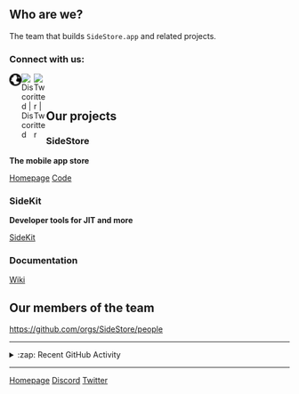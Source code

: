 <!-- 
Docs: How to use GitHub README and actions to auto-generate embedded content.
https://github.com/anuraghazra/github-readme-stats
https://www.youtube.com/watch?v=n6d4KHSKqGk
https://github.com/rahuldkjain/github-profile-readme-generator
 -->

## Who are we?

The team that builds `SideStore.app` and related projects.

### Connect with us:

<!--
[![Website](https://img.shields.io/website?label=sidestore.io&style=for-the-badge&url=https://sidestore.io)](https://sidestore.io)
[![Twitter Follow](https://img.shields.io/twitter/follow/sidestore_io?color=1DA1F2&logo=twitter&style=for-the-badge)](https://twitter.com/intent/follow?original_referer=https%3A%2F%2Fgithub.com%2Fsidestore&screen_name=sidestore)
[![GitHub Followers](https://img.shields.io/github/followers/sidestore?style=for-the-badge)]()
[![GitHub Sponsors](https://img.shields.io/github/sponsors/sidestore?style=for-the-badge
)]() 
-->

[<img align="left" alt="sidestore.io" width="22px" src="https://raw.githubusercontent.com/iconic/open-iconic/master/svg/globe.svg" />][website]
[<img align="left" alt="Discord | Discord" width="22px" src="https://cdn.jsdelivr.net/npm/simple-icons@v3/icons/discord.svg" />][discord]
[<img align="left" alt="Twitter | Twitter" width="22px" src="https://cdn.jsdelivr.net/npm/simple-icons@v3/icons/twitter.svg" />][twitter]

<br />
<br />

## Our projects

### SideStore

__The mobile app store__

[Homepage][website]
[Code][git.sidestore]

### SideKit

__Developer tools for JIT and more__

[SideKit][git.sidekit]

### Documentation

[Wiki][wiki]

## Our members of the team

https://github.com/orgs/SideStore/people

---

<details>
  <summary>:zap: Recent GitHub Activity</summary>

<!--START_SECTION:activity-->
1. 🗣 Commented on [#993](https://github.com/SideStore/SideStore/issues/993) in [SideStore/SideStore](https://github.com/SideStore/SideStore)
2. 🗣 Commented on [#993](https://github.com/SideStore/SideStore/issues/993) in [SideStore/SideStore](https://github.com/SideStore/SideStore)
3. 🗣 Commented on [#993](https://github.com/SideStore/SideStore/issues/993) in [SideStore/SideStore](https://github.com/SideStore/SideStore)
4. ❗️ Opened issue [#1024](https://github.com/SideStore/SideStore/issues/1024) in [SideStore/SideStore](https://github.com/SideStore/SideStore)
5. 💪 Opened PR [#23](https://github.com/SideStore/StosVPN/pull/23) in [SideStore/StosVPN](https://github.com/SideStore/StosVPN)
6. 🗣 Commented on [#22](https://github.com/SideStore/StosVPN/issues/22) in [SideStore/StosVPN](https://github.com/SideStore/StosVPN)
7. 🗣 Commented on [#22](https://github.com/SideStore/StosVPN/issues/22) in [SideStore/StosVPN](https://github.com/SideStore/StosVPN)
8. 🗣 Commented on [#926](https://github.com/SideStore/SideStore/issues/926) in [SideStore/SideStore](https://github.com/SideStore/SideStore)
9. 🗣 Commented on [#926](https://github.com/SideStore/SideStore/issues/926) in [SideStore/SideStore](https://github.com/SideStore/SideStore)
10. 🗣 Commented on [#648](https://github.com/SideStore/SideStore/issues/648) in [SideStore/SideStore](https://github.com/SideStore/SideStore)
11. 🗣 Commented on [#22](https://github.com/SideStore/StosVPN/issues/22) in [SideStore/StosVPN](https://github.com/SideStore/StosVPN)
12. ❗️ Opened issue [#22](https://github.com/SideStore/StosVPN/issues/22) in [SideStore/StosVPN](https://github.com/SideStore/StosVPN)
13. ❗️ Closed issue [#21](https://github.com/SideStore/StosVPN/issues/21) in [SideStore/StosVPN](https://github.com/SideStore/StosVPN)
14. 🗣 Commented on [#21](https://github.com/SideStore/StosVPN/issues/21) in [SideStore/StosVPN](https://github.com/SideStore/StosVPN)
15. 🗣 Commented on [#21](https://github.com/SideStore/StosVPN/issues/21) in [SideStore/StosVPN](https://github.com/SideStore/StosVPN)
16. ❗️ Opened issue [#21](https://github.com/SideStore/StosVPN/issues/21) in [SideStore/StosVPN](https://github.com/SideStore/StosVPN)
17. ❗️ Closed issue [#16](https://github.com/SideStore/StosVPN/issues/16) in [SideStore/StosVPN](https://github.com/SideStore/StosVPN)
18. 🗣 Commented on [#20](https://github.com/SideStore/StosVPN/issues/20) in [SideStore/StosVPN](https://github.com/SideStore/StosVPN)
19. 🗣 Commented on [#20](https://github.com/SideStore/StosVPN/issues/20) in [SideStore/StosVPN](https://github.com/SideStore/StosVPN)
20. 🗣 Commented on [#20](https://github.com/SideStore/StosVPN/issues/20) in [SideStore/StosVPN](https://github.com/SideStore/StosVPN)
<!--END_SECTION:activity-->

</details>

---

[Homepage][patreon] [Discord][discord] [Twitter][twitter]

<!--
- [Patreon][patreon]
- [OpenCollective][opencollective]
- [YouTube][youtube]
-->

[website]: https://sidestore.io
[wiki]: https://wiki.sidestore.io
[twitter]: https://twitter.com/sidestore_io
[discord]: https://discord.gg/sidestore-949183273383395328
[youtube]: https://youtube.com/TODO
[patreon]: https://www.patreon.com/SideStore
[opencollective]: https://opencollective.com/TODO
[git.sidestore]: https://github.com/SideStore/SideStore/
[git.sidekit]: https://github.com/SideStore/SideKit

